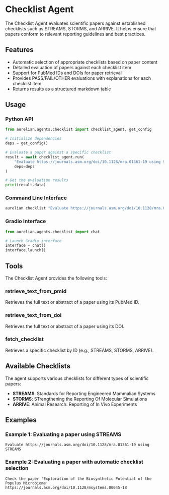 # Checklist Agent

The Checklist Agent evaluates scientific papers against established checklists such as STREAMS, STORMS, and ARRIVE. It helps ensure that papers conform to relevant reporting guidelines and best practices.

## Features

- Automatic selection of appropriate checklists based on paper content
- Detailed evaluation of papers against each checklist item
- Support for PubMed IDs and DOIs for paper retrieval
- Provides PASS/FAIL/OTHER evaluations with explanations for each checklist item
- Returns results as a structured markdown table

## Usage

### Python API

```python
from aurelian.agents.checklist import checklist_agent, get_config

# Initialize dependencies
deps = get_config()

# Evaluate a paper against a specific checklist
result = await checklist_agent.run(
    "Evaluate https://journals.asm.org/doi/10.1128/mra.01361-19 using STREAMS",
    deps=deps
)

# Get the evaluation results
print(result.data)
```

### Command Line Interface

```bash
aurelian checklist "Evaluate https://journals.asm.org/doi/10.1128/mra.01361-19 using STREAMS"
```

### Gradio Interface

```python
from aurelian.agents.checklist import chat

# Launch Gradio interface
interface = chat()
interface.launch()
```

## Tools

The Checklist Agent provides the following tools:

### retrieve_text_from_pmid

Retrieves the full text or abstract of a paper using its PubMed ID.

### retrieve_text_from_doi

Retrieves the full text or abstract of a paper using its DOI.

### fetch_checklist

Retrieves a specific checklist by ID (e.g., STREAMS, STORMS, ARRIVE).

## Available Checklists

The agent supports various checklists for different types of scientific papers:

- **STREAMS**: Standards for Reporting Engineered Mammalian Systems
- **STORMS**: STrengthening the Reporting Of Molecular Simulations
- **ARRIVE**: Animal Research: Reporting of In Vivo Experiments

## Examples

### Example 1: Evaluating a paper using STREAMS

```
Evaluate https://journals.asm.org/doi/10.1128/mra.01361-19 using STREAMS
```

### Example 2: Evaluating a paper with automatic checklist selection

```
Check the paper 'Exploration of the Biosynthetic Potential of the Populus Microbiome' https://journals.asm.org/doi/10.1128/msystems.00045-18
```